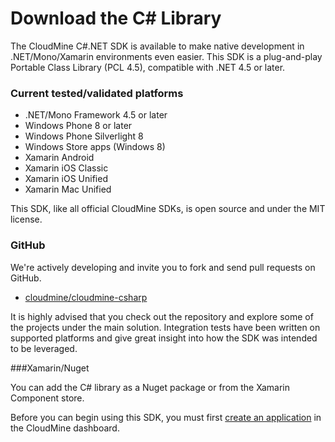 # Download the C# Library

The CloudMine C#.NET SDK is available to make native development in .NET/Mono/Xamarin environments even easier. This SDK is a plug-and-play Portable Class Library (PCL 4.5), compatible with .NET 4.5 or later.

### Current tested/validated platforms
* .NET/Mono Framework 4.5 or later
* Windows Phone 8 or later
* Windows Phone Silverlight 8
* Windows Store apps (Windows 8)
* Xamarin Android
* Xamarin iOS Classic
* Xamarin iOS Unified
* Xamarin Mac Unified

This SDK, like all official CloudMine SDKs, is open source and under the MIT license.

### GitHub

We're actively developing and invite you to fork and send pull requests on GitHub.

* [cloudmine/cloudmine-csharp](https://github.com/cloudmine/cloudmine-csharp)

It is highly advised that you check out the repository and explore some of the projects under the main solution. Integration tests have been written on supported platforms and give great insight into how the SDK was intended to be leveraged.

###Xamarin/Nuget

You can add the C# library as a Nuget package or from the Xamarin Component store.

Before you can begin using this SDK, you must first [create an application](/dashboard/app/create) in the CloudMine dashboard.
